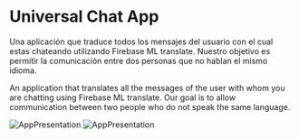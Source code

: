 # Universal Chat App

Una aplicación que traduce todos los mensajes del usuario con el cual estas chateando utilizando Firebase ML translate. Nuestro objetivo es permitir la comunicación entre dos personas que no hablan el mismo idioma.

An application that translates all the messages of the user with whom you are chatting using Firebase ML translate. Our goal is to allow communication between two people who do not speak the same language.

![AppPresentation](https://media.giphy.com/media/7T5suK10MZM5Ob90zC/giphy.gif)
![AppPresentation](https://media.giphy.com/media/27tCjJFH5GHMIdi0LC/giphy.gif)



